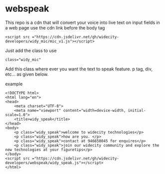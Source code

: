 # webspeak
This repo is a cdn that will convert your voice into live text on input fields in a web page 
use the cdn link  before the body tag
```
<script src ="https://cdn.jsdelivr.net/gh/widecity-developers/widy_mic/mic_v1.js"></script>
```
Just add the class to use
```
class="widy_mic"
```
Add this class where ever you want the text to speak feature. p tag, div, etc... as given below.

example

```
<!DOCTYPE html>
<html lang="en">
<head>
    <meta charset="UTF-8">
    <meta name="viewport" content="width=device-width, initial-scale=1.0">
    <title>widy_speak</title>
</head>
<body>
    <p class="widy_speak">welcome to widecity technologies</p>
    <p class="widy_speak">how are you. </p>
    <p class="widy_speak">contact at 946658045 for enquires</p>
    <p class="widy_speak">join our widecity community and explore the new technologies at your figuretips</p>
</body>
<script src ="https://cdn.jsdelivr.net/gh/widecity-developers/webspeak/widy_speak.js"></script>
</html>
```
